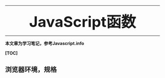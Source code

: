 

------

<center><font size=7><b>JavaScript函数</center></font></center>

---
本文章为学习笔记，参考Javascript.info

[TOC]

## 浏览器环境，规格